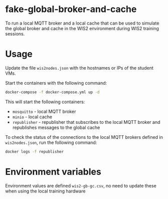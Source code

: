 # fake-global-broker-and-cache

To run a local MQTT broker and a local cache that can be used to simulate the global broker and cache in the WIS2 environment during WIS2 training sessions.

# Usage

Update the file ``wis2nodes.json`` with the hostnames or IPs of the student VMs.

Start the containers with the following command:

```bash
docker-compose -f docker-compose.yml up -d
```
This will start the following containers:
* `mosquitto` - local MQTT broker
* `minio` - local cache
* `republisher` - republisher that subscribes to the local MQTT broker and republishes messages to the global cache

To check the status of the connections to the local MQTT brokers defined in ``wis2nodes.json``, run the following command:

```bash
docker logs -f republisher
```

# Environment variables

Environment values are defined `wis2-gb-gc.csv`, no need to update these when using the local training hardware

